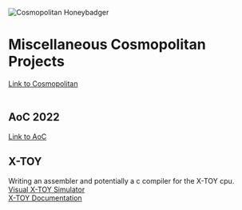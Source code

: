 ![Cosmopolitan Honeybadger](/../../../../jart/cosmopolitan/blob/master/usr/share/img/honeybadger.png)

# Miscellaneous Cosmopolitan Projects
[Link to Cosmopolitan](https://github.com/jart/cosmopolitan)
<br /><br />

## AoC 2022
[Link to AoC](https://adventofcode.com/2022)


## X-TOY
Writing an assembler and potentially a c compiler for the X-TOY cpu.\
[Visual X-TOY Simulator](https://lift.cs.princeton.edu/xtoy/)\
[X-TOY Documentation](https://www.comscigate.com/cs/IntroSedgewick/50machine/toy.pdf)
